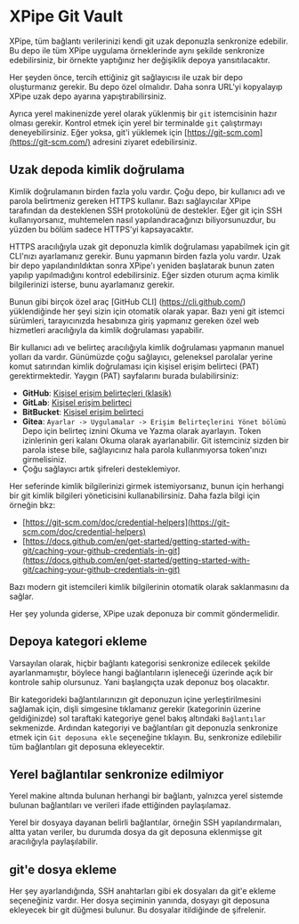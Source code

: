 # XPipe Git Vault

XPipe, tüm bağlantı verilerinizi kendi git uzak deponuzla senkronize edebilir. Bu depo ile tüm XPipe uygulama örneklerinde aynı şekilde senkronize edebilirsiniz, bir örnekte yaptığınız her değişiklik depoya yansıtılacaktır.

Her şeyden önce, tercih ettiğiniz git sağlayıcısı ile uzak bir depo oluşturmanız gerekir. Bu depo özel olmalıdır.
Daha sonra URL'yi kopyalayıp XPipe uzak depo ayarına yapıştırabilirsiniz.

Ayrıca yerel makinenizde yerel olarak yüklenmiş bir `git` istemcisinin hazır olması gerekir. Kontrol etmek için yerel bir terminalde `git` çalıştırmayı deneyebilirsiniz.
Eğer yoksa, git'i yüklemek için [https://git-scm.com](https://git-scm.com/) adresini ziyaret edebilirsiniz.

## Uzak depoda kimlik doğrulama

Kimlik doğrulamanın birden fazla yolu vardır. Çoğu depo, bir kullanıcı adı ve parola belirtmeniz gereken HTTPS kullanır.
Bazı sağlayıcılar XPipe tarafından da desteklenen SSH protokolünü de destekler.
Eğer git için SSH kullanıyorsanız, muhtemelen nasıl yapılandıracağınızı biliyorsunuzdur, bu yüzden bu bölüm sadece HTTPS'yi kapsayacaktır.

HTTPS aracılığıyla uzak git deponuzla kimlik doğrulaması yapabilmek için git CLI'nızı ayarlamanız gerekir. Bunu yapmanın birden fazla yolu vardır.
Uzak bir depo yapılandırıldıktan sonra XPipe'ı yeniden başlatarak bunun zaten yapılıp yapılmadığını kontrol edebilirsiniz.
Eğer sizden oturum açma kimlik bilgilerinizi isterse, bunu ayarlamanız gerekir.

Bunun gibi birçok özel araç [GitHub CLI] (https://cli.github.com/) yüklendiğinde her şeyi sizin için otomatik olarak yapar.
Bazı yeni git istemci sürümleri, tarayıcınızda hesabınıza giriş yapmanız gereken özel web hizmetleri aracılığıyla da kimlik doğrulaması yapabilir.

Bir kullanıcı adı ve belirteç aracılığıyla kimlik doğrulaması yapmanın manuel yolları da vardır.
Günümüzde çoğu sağlayıcı, geleneksel parolalar yerine komut satırından kimlik doğrulaması için kişisel erişim belirteci (PAT) gerektirmektedir.
Yaygın (PAT) sayfalarını burada bulabilirsiniz:
- **GitHub**: [Kişisel erişim belirteçleri (klasik)](https://github.com/settings/tokens)
- **GitLab**: [Kişisel erişim belirteci](https://docs.gitlab.com/ee/user/profile/personal_access_tokens.html)
- **BitBucket**: [Kişisel erişim belirteci](https://support.atlassian.com/bitbucket-cloud/docs/access-tokens/)
- **Gitea**: `Ayarlar -> Uygulamalar -> Erişim Belirteçlerini Yönet bölümü`
Depo için belirteç iznini Okuma ve Yazma olarak ayarlayın. Token izinlerinin geri kalanı Okuma olarak ayarlanabilir.
Git istemciniz sizden bir parola istese bile, sağlayıcınız hala parola kullanmıyorsa token'ınızı girmelisiniz.
- Çoğu sağlayıcı artık şifreleri desteklemiyor.

Her seferinde kimlik bilgilerinizi girmek istemiyorsanız, bunun için herhangi bir git kimlik bilgileri yöneticisini kullanabilirsiniz.
Daha fazla bilgi için örneğin bkz:
- [https://git-scm.com/doc/credential-helpers](https://git-scm.com/doc/credential-helpers)
- [https://docs.github.com/en/get-started/getting-started-with-git/caching-your-github-credentials-in-git](https://docs.github.com/en/get-started/getting-started-with-git/caching-your-github-credentials-in-git)

Bazı modern git istemcileri kimlik bilgilerinin otomatik olarak saklanmasını da sağlar.

Her şey yolunda giderse, XPipe uzak deponuza bir commit göndermelidir.

## Depoya kategori ekleme

Varsayılan olarak, hiçbir bağlantı kategorisi senkronize edilecek şekilde ayarlanmamıştır, böylece hangi bağlantıların işleneceği üzerinde açık bir kontrole sahip olursunuz.
Yani başlangıçta uzak deponuz boş olacaktır.

Bir kategorideki bağlantılarınızın git deponuzun içine yerleştirilmesini sağlamak için,
dişli simgesine tıklamanız gerekir (kategorinin üzerine geldiğinizde)
sol taraftaki kategoriye genel bakış altındaki `Bağlantılar` sekmenizde.
Ardından kategoriyi ve bağlantıları git deponuzla senkronize etmek için `Git deposuna ekle` seçeneğine tıklayın.
Bu, senkronize edilebilir tüm bağlantıları git deposuna ekleyecektir.

## Yerel bağlantılar senkronize edilmiyor

Yerel makine altında bulunan herhangi bir bağlantı, yalnızca yerel sistemde bulunan bağlantıları ve verileri ifade ettiğinden paylaşılamaz.

Yerel bir dosyaya dayanan belirli bağlantılar, örneğin SSH yapılandırmaları, altta yatan veriler, bu durumda dosya da git deposuna eklenmişse git aracılığıyla paylaşılabilir.

## git'e dosya ekleme

Her şey ayarlandığında, SSH anahtarları gibi ek dosyaları da git'e ekleme seçeneğiniz vardır.
Her dosya seçiminin yanında, dosyayı git deposuna ekleyecek bir git düğmesi bulunur.
Bu dosyalar itildiğinde de şifrelenir.
